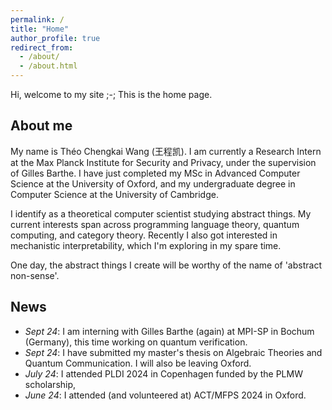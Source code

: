 ```yaml
---
permalink: /
title: "Home"
author_profile: true
redirect_from: 
  - /about/
  - /about.html
---
```


Hi, welcome to my site ;-; This is the home page.


About me
-------

My name is Théo Chengkai Wang (王程凯). I am currently a Research Intern at the Max Planck Institute for Security and Privacy, under the supervision of Gilles Barthe. I have just completed my MSc in Advanced Computer Science at the University of Oxford, and my undergraduate degree in Computer Science at the University of Cambridge. 

I identify as a theoretical computer scientist studying abstract things. My current interests span across programming language theory, quantum computing, and category theory. Recently I also got interested in mechanistic interpretability, which I'm exploring in my spare time. 

One day, the abstract things I create will be worthy of the name of 'abstract non-sense'.

News
-------
- _Sept 24_: I am interning with Gilles Barthe (again) at MPI-SP in Bochum (Germany), this time working on quantum verification.
- _Sept 24_: I have submitted my master's thesis on Algebraic Theories and Quantum Communication. I will also be leaving Oxford.
- _July 24_: I attended PLDI 2024 in Copenhagen funded by the PLMW scholarship,
- _June 24_: I attended (and volunteered at) ACT/MFPS 2024 in Oxford.
